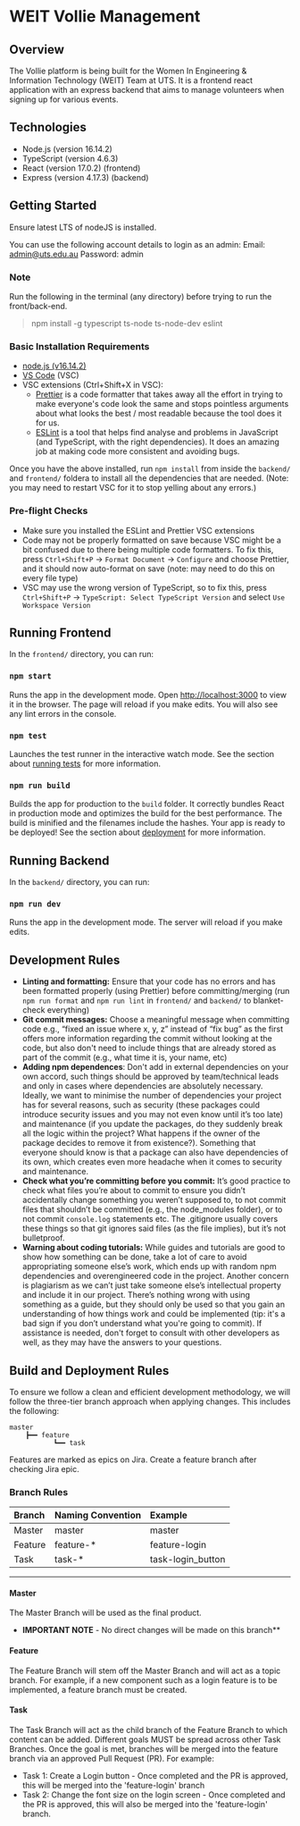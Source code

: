 # WEIT Vollie Management

## Overview

The Vollie platform is being built for the Women In Engineering & Information Technology (WEIT) Team at UTS. It is a frontend react application with an express backend that aims to manage volunteers when signing up for various events.

## Technologies

- Node.js (version 16.14.2)
- TypeScript (version 4.6.3)
- React (version 17.0.2) (frontend)
- Express (version 4.17.3) (backend)

## Getting Started

Ensure latest LTS of nodeJS is installed.

You can use the following account details to login as an admin:
Email: admin@uts.edu.au
Password: admin

### Note

Run the following in the terminal (any directory) before trying to run the front/back-end.

> npm install -g typescript ts-node ts-node-dev eslint

### Basic Installation Requirements

- [node.js (v16.14.2)](https://nodejs.org/en/)
- [VS Code](https://code.visualstudio.com/) (VSC)
- VSC extensions (Ctrl+Shift+X in VSC):
  - [Prettier](https://prettier.io/) is a code formatter that takes away all the effort in trying to make everyone's code look the same and stops pointless arguments about what looks the best / most readable because the tool does it for us.
  - [ESLint](https://eslint.org/) is a tool that helps find analyse and problems in JavaScript (and TypeScript, with the right dependencies). It does an amazing job at making code more consistent and avoiding bugs.

Once you have the above installed, run `npm install` from inside the `backend/` and `frontend/` foldera to install all the dependencies that are needed. (Note: you may need to restart VSC for it to stop yelling about any errors.)

### Pre-flight Checks

- Make sure you installed the ESLint and Prettier VSC extensions
- Code may not be properly formatted on save because VSC might be a bit confused due to there being multiple code formatters. To fix this, press `Ctrl+Shift+P` -> `Format Document` -> `Configure` and choose Prettier, and it should now auto-format on save (note: may need to do this on every file type)
- VSC may use the wrong version of TypeScript, so to fix this, press `Ctrl+Shift+P` -> `TypeScript: Select TypeScript Version` and select `Use Workspace Version`

## Running Frontend

In the `frontend/` directory, you can run:

### `npm start`

Runs the app in the development mode. Open [http://localhost:3000](http://localhost:3000) to view it in the browser. The page will reload if you make edits. You will also see any lint errors in the console.

### `npm test`

Launches the test runner in the interactive watch mode. See the section about [running tests](https://facebook.github.io/create-react-app/docs/running-tests) for more information.

### `npm run build`

Builds the app for production to the `build` folder. It correctly bundles React in production mode and optimizes the build for the best performance. The build is minified and the filenames include the hashes. Your app is ready to be deployed! See the section about [deployment](https://facebook.github.io/create-react-app/docs/deployment) for more information.

## Running Backend

In the `backend/` directory, you can run:

### `npm run dev`

Runs the app in the development mode. The server will reload if you make edits.

## Development Rules

- **Linting and formatting:** Ensure that your code has no errors and has been formatted properly (using Prettier) before committing/merging (run `npm run format` and `npm run lint` in `frontend/` and `backend/` to blanket-check everything)
- **Git commit messages:** Choose a meaningful message when committing code e.g., “fixed an issue where x, y, z” instead of “fix bug” as the first offers more information regarding the commit without looking at the code, but also don't need to include things that are already stored as part of the commit (e.g., what time it is, your name, etc)
- **Adding npm dependences**: Don't add in external dependencies on your own accord, such things should be approved by team/technical leads and only in cases where dependencies are absolutely necessary. Ideally, we want to minimise the number of dependencies your project has for several reasons, such as security (these packages could introduce security issues and you may not even know until it’s too late) and maintenance (if you update the packages, do they suddenly break all the logic within the project? What happens if the owner of the package decides to remove it from existence?). Something that everyone should know is that a package can also have dependencies of its own, which creates even more headache when it comes to security and maintenance.
- **Check what you’re committing before you commit:** It’s good practice to check what files you’re about to commit to ensure you didn’t accidentally change something you weren’t supposed to, to not commit files that shouldn’t be committed (e.g., the node_modules folder), or to not commit `console.log` statements etc. The .gitignore usually covers these things so that git ignores said files (as the file implies), but it’s not bulletproof.
- **Warning about coding tutorials:** While guides and tutorials are good to show how something can be done, take a lot of care to avoid appropriating someone else’s work, which ends up with random npm dependencies and overengineered code in the project. Another concern is plagiarism as we can’t just take someone else’s intellectual property and include it in our project. There’s nothing wrong with using something as a guide, but they should only be used so that you gain an understanding of how things work and could be implemented (tip: it's a bad sign if you don’t understand what you're going to commit). If assistance is needed, don't forget to consult with other developers as well, as they may have the answers to your questions.

## Build and Deployment Rules

To ensure we follow a clean and efficient development methodology, we will follow the three-tier branch approach when applying changes. This includes the following:

```
master
    ┣━━ feature
           ┗━━ task
```

Features are marked as epics on Jira. Create a feature branch after checking Jira epic.

### Branch Rules

| Branch  | Naming Convention | Example           |
| :------ | :---------------- | :---------------- |
| Master  | master            | master            |
| Feature | feature-\*        | feature-login     |
| Task    | task-\*           | task-login_button |

---

#### Master

The Master Branch will be used as the final product.

- <b>IMPORTANT NOTE</b> - No direct changes will be made on this branch\*\*

#### Feature

The Feature Branch will stem off the Master Branch and will act as a topic branch. For example, if a new component such as a login feature is to be implemented, a feature branch must be created.

#### Task

The Task Branch will act as the child branch of the Feature Branch to which content can be added. Different goals MUST be spread across other Task Branches. Once the goal is met, branches will be merged into the feature branch via an approved Pull Request (PR). For example:

- Task 1: Create a Login button - Once completed and the PR is approved, this will be merged into the 'feature-login' branch
- Task 2: Change the font size on the login screen - Once completed and the PR is approved, this will also be merged into the 'feature-login' branch.
